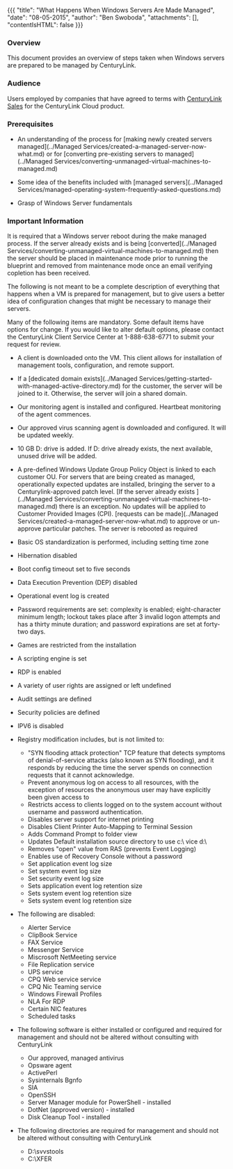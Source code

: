 {{{
  "title": "What Happens When Windows Servers Are Made Managed",
  "date": "08-05-2015",
  "author": "Ben Swoboda",
  "attachments": [],
  "contentIsHTML": false
}}}

### Overview
This document provides an overview of steps taken when Windows servers are prepared to be managed by CenturyLink.

### Audience

Users employed by companies that have agreed to terms with [CenturyLink Sales](http://www.centurylink.com/) for the CenturyLink Cloud product.

### Prerequisites
* An understanding of the process for [making newly created servers managed](../Managed Services/created-a-managed-server-now-what.md) or for [converting pre-existing servers to managed](../Managed Services/converting-unmanaged-virtual-machines-to-managed.md)

* Some idea of the benefits included with [managed servers](../Managed Services/managed-operating-system-frequently-asked-questions.md)

* Grasp of Windows Server fundamentals

### Important Information

It is required that a Windows server reboot during the make managed process. If the server already exists and is being [converted](../Managed Services/converting-unmanaged-virtual-machines-to-managed.md) then the server should be placed in maintenance mode prior to running the blueprint and removed from maintenance mode once an email verifying copletion has been received.

The following is not meant to be a complete description of everything that happens when a VM is prepared for management, but to give users a better idea of configuration changes that might be necessary to manage their servers.

Many of the following items are mandatory. Some default items have options for change. If you would like to alter default options, please contact the CenturyLink Client Service Center at 1-888-638-6771 to submit your request for review.

* A client is downloaded onto the VM. This client allows for installation of management tools, configuration, and remote support.
* If a [dedicated domain exists](../Managed Services/getting-started-with-managed-active-directory.md) for the customer, the server will be joined to it. Otherwise, the server will join a shared domain.
* Our monitoring agent is installed and configured. Heartbeat monitoring of the agent commences.
* Our approved virus scanning agent is downloaded and configured. It will be updated weekly.
* 10 GB D: drive is added. If D: drive already exists, the next available, unused drive will be added.
* A pre-defined Windows Update Group Policy Object is linked to each customer OU. For servers that are being created as managed, operationally expected updates are installed, bringing the server to a Centurylink-approved patch level. [If the server already exists ](../Managed Services/converting-unmanaged-virtual-machines-to-managed.md) there is an exception. No updates will be applied to Customer Provided Images (CPI). [requests can be made](../Managed Services/created-a-managed-server-now-what.md) to approve or un-approve particular patches. The server is rebooted as required
* Basic OS standardization is performed, including setting time zone
* Hibernation disabled
* Boot config timeout set to five seconds
*	Data Execution Prevention (DEP) disabled
* Operational event log is created
* Password requirements are set: complexity is enabled; eight-character minimum length; lockout takes place after 3 invalid logon attempts and has a thirty minute duration; and password expirations are set at forty-two days.
* Games are restricted from the installation
* A scripting engine is set
* RDP is enabled
* A variety of user rights are assigned or left undefined
* Audit settings are defined
* Security policies are defined
* IPV6 is disabled

* Registry modification includes, but is not limited to:
  * "SYN flooding attack protection" TCP feature that detects symptoms of denial-of-service attacks (also known as SYN flooding), and it responds by reducing the time the server spends on connection requests that it cannot acknowledge.
  * Prevent anonymous log on access to all resources, with the exception of resources the anonymous user may have explicitly been given access to
  * Restricts access to clients logged on to the system account without username and password authentication.
  * Disables server support for internet printing
  * Disables Client Printer Auto-Mapping to Terminal Session
  * Adds Command Prompt to folder view
  * Updates Default installation source directory to use c:\ vice d:\
  * Removes "open" value from RAS (prevents Event Logging)
  * Enables use of Recovery Console without a password
  * Set application event log size
  * Set system event log size
  * Set security event log size
  * Sets application event log retention size
  * Sets system event log retention size
  * Sets system event log retention size


* The following are disabled:
  * Alerter Service
  * ClipBook Service
  * FAX Service
  * Messenger Service
  * Miscrosoft NetMeeting service
  * File Replication service
  * UPS service
  * CPQ Web service service
  * CPQ Nic Teaming service
  * Windows Firewall Profiles
  * NLA For RDP
  * Certain NIC features
  * Scheduled tasks



* The following software is either installed or configured and required for management and should not be altered without consulting with CenturyLink
  * Our approved, managed antivirus
  * Opsware agent
  * ActivePerl
  * Sysinternals Bgnfo
  * SIA
  * OpenSSH
  * Server Manager module for PowerShell - installed
  * DotNet (approved version) - installed
  * Disk Cleanup Tool - installed



* The following directories are required for management and should not be altered without consulting with CenturyLink
  * D:\svvstools
  * C:\XFER
